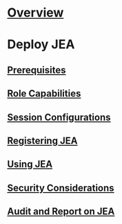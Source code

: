 
# [Overview](overview.md)

# Deploy JEA
## [Prerequisites](prerequisites.md)
## [Role Capabilities](role-capabilities.md)
## [Session Configurations](session-configurations.md)
## [Registering JEA](register-jea.md)
## [Using JEA](using-jea.md)
## [Security Considerations](security-considerations.md)
## [Audit and Report on JEA](audit-and-report.md)
